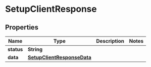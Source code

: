 
# SetupClientResponse

## Properties
Name | Type | Description | Notes
------------ | ------------- | ------------- | -------------
**status** | **String** |  | 
**data** | [**SetupClientResponseData**](SetupClientResponseData.md) |  | 



